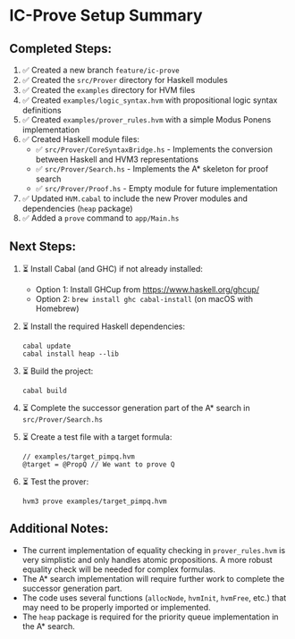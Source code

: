 # IC-Prove Setup Summary

## Completed Steps:

1. ✅ Created a new branch `feature/ic-prove`
2. ✅ Created the `src/Prover` directory for Haskell modules
3. ✅ Created the `examples` directory for HVM files
4. ✅ Created `examples/logic_syntax.hvm` with propositional logic syntax definitions
5. ✅ Created `examples/prover_rules.hvm` with a simple Modus Ponens implementation
6. ✅ Created Haskell module files:
   - ✅ `src/Prover/CoreSyntaxBridge.hs` - Implements the conversion between Haskell and HVM3 representations
   - ✅ `src/Prover/Search.hs` - Implements the A* skeleton for proof search
   - ✅ `src/Prover/Proof.hs` - Empty module for future implementation
7. ✅ Updated `HVM.cabal` to include the new Prover modules and dependencies (`heap` package)
8. ✅ Added a `prove` command to `app/Main.hs`

## Next Steps:

1. ⏳ Install Cabal (and GHC) if not already installed:
   - Option 1: Install GHCup from https://www.haskell.org/ghcup/
   - Option 2: `brew install ghc cabal-install` (on macOS with Homebrew)

2. ⏳ Install the required Haskell dependencies:
   ```
   cabal update
   cabal install heap --lib
   ```

3. ⏳ Build the project:
   ```
   cabal build
   ```

4. ⏳ Complete the successor generation part of the A* search in `src/Prover/Search.hs`

5. ⏳ Create a test file with a target formula:
   ```
   // examples/target_pimpq.hvm
   @target = @PropQ // We want to prove Q
   ```

6. ⏳ Test the prover:
   ```
   hvm3 prove examples/target_pimpq.hvm
   ```

## Additional Notes:

- The current implementation of equality checking in `prover_rules.hvm` is very simplistic and only handles atomic propositions. A more robust equality check will be needed for complex formulas.
- The A* search implementation will require further work to complete the successor generation part.
- The code uses several functions (`allocNode`, `hvmInit`, `hvmFree`, etc.) that may need to be properly imported or implemented.
- The `heap` package is required for the priority queue implementation in the A* search. 